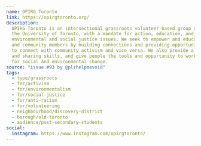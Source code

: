```yaml
---
name: OPIRG Toronto
link: https://opirgtoronto.org/
description:
  OPIRG Toronto is an intersectional grassroots volunteer-based group at
  the University of Toronto, with a mandate for action, education, and research on
  environmental and social justice issues. We seek to empower and educate students
  and community members by building connections and providing opportunities for students
  to connect with community activism and vice versa. We also provide a forum for learning
  and sharing skills, and give people the tools and opportunity to work co­operatively
  for social and environmental change.
source: "issue #93 by @plzhelpmevoid"
tags:
  - type/grassroots
  - for/activism
  - for/environmentalism
  - for/social-justice
  - for/anti-racism
  - for/volunteering
  - neighbourhood/discovery-district
  - borough/old-toronto
  - audience/post-secondary-students
social:
  instagram: https://www.instagram.com/opirgtoronto/
---
```


<!-- Community added from GitHub issue #93 -->
